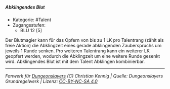 <!---
Dies ist ein Fanwerk für DUNGEONSLAYERS (C) von Christian Kennig

Quellen:      [Dungeonslayers Grundregelwerk](https://www.f-space.de/ds4/downloads.html)
              [Talentbeschreibungen](https://www.f-space.de/ds4/tools-talentcards.html)
License:      [CC-BY-NC-SA 4.0](https://creativecommons.org/licenses/by-nc-sa/4.0/deed.de)
Richtlinien:  [Fanwerkrichtlinien](https://www.dungeonslayers.net/fanwerk-richtlinien/)
Autor:        Zauberlehrling
-->

  
##### Abklingendes Blut  
- Kategorie: #Talent  
- Zugangsstufen:  
  - BLU 12 [5]  

Der Blutmagier kann für das Opfern von bis zu 1 LK pro Talentrang (zählt als freie Aktion) die Abklingzeit eines gerade abklingenden Zauberspruchs um jeweils 1 Runde senken. Pro weiteren Talentrang kann ein weiterer LK geopfert werden, wodurch die Abklingzeit um eine weitere Runde gesenkt wird. Abklingendes Blut ist mit dem Talent Abklingen kombinierbar.


___  
*Fanwerk für [Dungeonslayers](https://www.dungeonslayers.net/) (C) Christian Kennig | Quelle: Dungeonslayers Grundregelwerk | Lizenz: [CC-BY-NC-SA 4.0](https://creativecommons.org/licenses/by-nc-sa/4.0/deed.de)*  